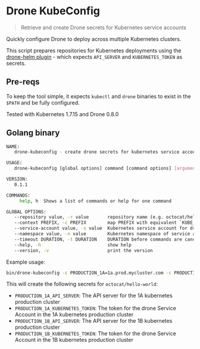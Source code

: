 # Drone KubeConfig

> Retrieve and create Drone secrets for Kubernetes service accounts

Quickly configure Drone to deploy across multiple Kubernetes clusters.

This script prepares repositories for Kubernetes deployments using the [drone-helm plugin](github.com/ipedrazas/drone-helm/) - which expects  `API_SERVER` and `KUBERNETES_TOKEN` as secrets.

## Pre-reqs

To keep the tool simple, it expects `kubectl` and `drone` binaries to exist in the `$PATH` and be fully configured.

Tested with Kubernetes 1.7.15 and Drone 0.8.0

## Golang binary

```bash
NAME:
   drone-kubeconfig - create drone secrets for kubernetes service accounts

USAGE:
   drone-kubeconfig [global options] command [command options] [arguments...]

VERSION:
   0.1.1

COMMANDS:
     help, h  Shows a list of commands or help for one command

GLOBAL OPTIONS:
   --repository value, -r value       repository name (e.g. octocat/hello-world)
   --context PREFIX, -c PREFIX        map PREFIX with equivalent `KUBE_CONTEXT` (e.g STAGING_1A=<kube-content-name>)
   --service-account value, -s value  Kubernetes service account for drone (default: "drone")
   --namespace value, -n value        Kubernetes namespace of service account (default: "kube-system")
   --timeout DURATION, -t DURATION    DURATION before commands are cancelled (default: 5s)
   --help, -h                         show help
   --version, -v                      print the version

```

Example usage:

```bash
bin/drone-kubeconfig -c PRODUCTION_1A=1a.prod.mycluster.com -c PRODUCTION_1B=1b.prod.mycluster.com octocat/hello-world
```

This will create the following secrets for `octocat/hello-world`:

- `PRODUCTION_1A_API_SERVER`: The API server for the 1A kubernetes production cluster
- `PRODUCTION_1A_KUBERNETES_TOKEN`: The token for the drone Service Account in the 1A kubernetes production cluster
- `PRODUCTION_1B_API_SERVER`: The API server for the 1B kubernetes production cluster
- `PRODUCTION_1B_KUBERNETES_TOKEN`: The token for the drone Service Account in the 1B kubernetes production cluster
